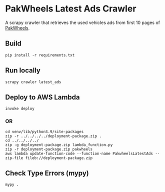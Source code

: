 # PakWheels Latest Ads Crawler

A scrapy crawler that retrieves the used vehicles ads from first 10 pages of [PakWheels](https://www.pakwheels.com).

## Build

```
pip install -r requirements.txt
```

## Run locally

```
scrapy crawler latest_ads
```

## Deploy to AWS Lambda

```
invoke deploy
```

### OR

```
cd venv/lib/python3.9/site-packages
zip -r ../../../../deployment-package.zip .
cd ../../../../
zip -g deployment-package.zip lambda_function.py
zip -r deployment-package.zip pakwheels
aws lambda update-function-code --function-name PakwheelsLatestAds --zip-file fileb://deployment-package.zip
```

## Check Type Errors (mypy)

```
mypy .
```
